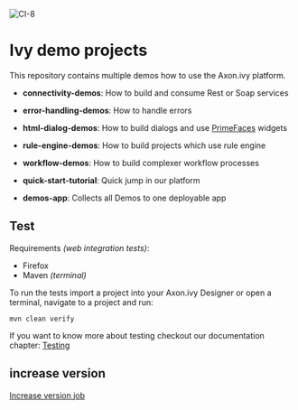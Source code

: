 ![CI-8](https://github.com/ivy-samples/ivy-project-demos/workflows/CI-8/badge.svg?branch=release%2F8.0)

# Ivy demo projects

This repository contains multiple demos how to use the Axon.ivy platform.

- **connectivity-demos**: How to build and consume Rest or Soap services
- **error-handling-demos**: How to handle errors 
- **html-dialog-demos**: How to build dialogs and use [PrimeFaces](https://www.primefaces.org) widgets
- **rule-engine-demos**: How to build projects which use rule engine
- **workflow-demos**: How to build complexer workflow processes

- **quick-start-tutorial**: Quick jump in our platform
- **demos-app**: Collects all Demos to one deployable app


## Test

Requirements *(web integration tests)*:

- Firefox
- Maven *(terminal)*

To run the tests import a project into your Axon.ivy Designer or open a terminal, 
navigate to a project and run:

```console
mvn clean verify
```

If you want to know more about testing checkout our documentation chapter: [Testing](https://developer.axonivy.com/doc/dev/concepts/testing.html)


## increase version
[Increase version job](build.maven/job/update-version/README.md)
